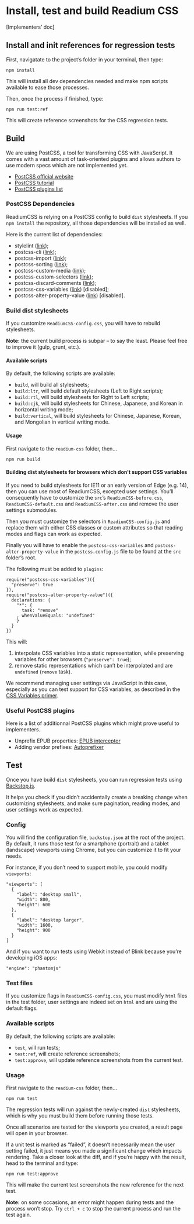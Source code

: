 # Install, test and build Readium CSS

[Implementers’ doc]

## Install and init references for regression tests

First, navigatate to the project’s folder in your terminal, then type: 

```
npm install
```

This will install all dev dependencies needed and make npm scripts available to ease those processes.

Then, once the process if finished, type:

```
npm run test:ref
```

This will create reference screenshots for the CSS regression tests.

## Build

We are using PostCSS, a tool for transforming CSS with JavaScript. It comes with a vast amount of task-oriented plugins and allows authors to use modern specs which are not implemented yet.

- [PostCSS official website](http://postcss.org)
- [PostCSS tutorial](https://webdesign.tutsplus.com/tutorials/using-postcss-for-cross-browser-compatibility--cms-24567)
- [PostCSS plugins list](https://www.postcss.parts)

### PostCSS Dependencies

ReadiumCSS is relying on a PostCSS config to build `dist` stylesheets. If you `npm install` the repository, all those dependencies will be installed as well.

Here is the current list of dependencies: 

- stylelint ([link](https://stylelint.io/user-guide/postcss-plugin/));
- postcss-cli ([link](https://github.com/postcss/postcss-cli));
- postcss-import ([link](https://github.com/postcss/postcss-import));
- postcss-sorting ([link](https://github.com/hudochenkov/postcss-sorting));
- postcss-custom-media ([link](https://github.com/postcss/postcss-custom-media));
- postcss-custom-selectors ([link](https://github.com/postcss/postcss-custom-selectors));
- postcss-discard-comments ([link](https://github.com/ben-eb/postcss-discard-comments));
- postcss-css-variables ([link](https://github.com/MadLittleMods/postcss-css-variables)) [disabled];
- postcss-alter-property-value ([link](https://github.com/kunukn/postcss-alter-property-value)) [disabled].

### Build dist stylesheets

If you customize `ReadiumCSS-config.css`, you will have to rebuild stylesheets.

**Note:** the current build process is subpar – to say the least. Please feel free to improve it (gulp, grunt, etc.).

#### Available scripts

By default, the following scripts are available: 

- `build`, will build all stylesheets;
- `build:ltr`, will build default stylesheets (Left to Right scripts);
- `build:rtl`, will build stylesheets for Right to Left scripts;
- `build:cjk`, will build stylesheets for Chinese, Japanese, and Korean in horizontal writing mode; 
- `build:vertical`, will build stylesheets for Chinese, Japanese, Korean, and Mongolian in vertical writing mode.

#### Usage

First navigate to the `readium-css` folder, then…

```
npm run build
```

#### Building dist stylesheets for browsers which don’t support CSS variables

If you need to build stylesheets for IE11 or an early version of Edge (e.g. 14), then you can use most of ReadiumCSS, excepted user settings. You’ll consequently have to customize the `src`’s `ReadiumCSS-before.css`, `ReadiumCSS-default.css` and `ReadiumCSS-after.css` and remove the user settings submodules.

Then you must customize the selectors in `ReadiumCSS-config.js` and replace them with either CSS classes or custom attributes so that reading modes and flags can work as expected.

Finally you will have to enable the `postcss-css-variables` and `postcss-alter-property-value` in the `postcss.config.js` file to be found at the `src` folder’s root.

The following must be added to `plugins`: 

```
require("postcss-css-variables")({
  "preserve": true
}),
require("postcss-alter-property-value")({
  declarations: {
    "*": {
      task: "remove"
    , whenValueEquals: "undefined"
    }
  }
})
```

This will:

1. interpolate CSS variables into a static representation, while preserving variables for other browsers (`"preserve": true`);
2. remove static representations which can’t be interpolated and are `undefined` (`remove` task).

We recommend managing user settings via JavaScript in this case, especially as you can test support for CSS variables, as described in the [CSS Variables primer](../docs/CSS07-variables.md).

### Useful PostCSS plugins

Here is a list of additionnal PostCSS plugins which might prove useful to implementers.

- Unprefix EPUB properties: [EPUB interceptor](https://github.com/JayPanoz/postcss-epub-interceptor)
- Adding vendor prefixes: [Autoprefixer](https://github.com/postcss/autoprefixer)

## Test

Once you have build `dist` stylesheets, you can run regression tests using [Backstop.js](https://github.com/garris/BackstopJS).

It helps you check if you didn’t accidentally create a breaking change when customizing stylesheets, and make sure pagination, reading modes, and user settings work as expected.

### Config

You will find the configuration file, `backstop.json` at the root of the project. By default, it runs those test for a smartphone (portrait) and a tablet (landscape) viewports using Chrome, but you can customize it to fit your needs.

For instance, if you don’t need to support mobile, you could modify `viewports`: 

```
"viewports": [
  {
    "label": "desktop small",
    "width": 800,
    "height": 600
  },
  {
    "label": "desktop larger",
    "width": 1600,
    "height": 900
  }
]
```

And if you want to run tests using Webkit instead of Blink because you’re developing iOS apps:

```
"engine": "phantomjs"
```

### Test files

If you customize flags in `ReadiumCSS-config.css`, you must modify `html` files in the test folder, user settings are indeed set on `html` and are using the default flags.

### Available scripts

By default, the following scripts are available: 

- `test`, will run tests;
- `test:ref`, will create reference screenshots;
- `test:approve`, will update reference screenshots from the current test.

### Usage

First navigate to the `readium-css` folder, then…

```
npm run test
```

The regression tests will run against the newly-created `dist` stylesheets, which is why you must build them before running those tests.

Once all scenarios are tested for the viewports you created, a result page will open in your browser.

If a unit test is marked as “failed”, it doesn’t necessarily mean the user setting failed, it just means you made a significant change which impacts rendering. Take a closer look at the diff, and if you’re happy with the result, head to the terminal and type:

```
npm run test:approve
```

This will make the current test screenshots the new reference for the next test.

**Note:** on some occasions, an error might happen during tests and the process won’t stop. Try `ctrl + c` to stop the current process and run the test again.